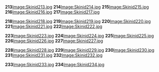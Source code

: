 **213**[Image:Skinid213.jpg](/Image:Skinid213.jpg.md "wikilink") **214**[Image:Skinid214.jpg](/Image:Skinid214.jpg.md "wikilink") **215**[Image:Skinid215.jpg](/Image:Skinid215.jpg.md "wikilink") **216**[Image:Skinid216.jpg](/Image:Skinid216.jpg.md "wikilink") **217**[Image:Skinid217.jpg](/Image:Skinid217.jpg.md "wikilink")

**218**[Image:Skinid218.jpg](/Image:Skinid218.jpg.md "wikilink") **219**[Image:Skinid219.jpg](/Image:Skinid219.jpg.md "wikilink") **220**[Image:Skinid220.jpg](/Image:Skinid220.jpg.md "wikilink") **221**[Image:Skinid221.jpg](/Image:Skinid221.jpg.md "wikilink") **222**[Image:Skinid222.jpg](/Image:Skinid222.jpg.md "wikilink")

**223**[Image:Skinid223.jpg](/Image:Skinid223.jpg.md "wikilink") **224**[Image:Skinid224.jpg](/Image:Skinid224.jpg.md "wikilink") **225**[Image:Skinid225.jpg](/Image:Skinid225.jpg.md "wikilink") **226**[Image:Skinid226.jpg](/Image:Skinid226.jpg.md "wikilink") **227**[Image:Skinid227.jpg](/Image:Skinid227.jpg.md "wikilink")

**228**[Image:Skinid228.jpg](/Image:Skinid228.jpg.md "wikilink") **229**[Image:Skinid229.jpg](/Image:Skinid229.jpg.md "wikilink") **230**[Image:Skinid230.jpg](/Image:Skinid230.jpg.md "wikilink") **231**[Image:Skinid231.jpg](/Image:Skinid231.jpg.md "wikilink") **232**[Image:Skinid232.jpg](/Image:Skinid232.jpg.md "wikilink")

**233**[Image:Skinid233.jpg](/Image:Skinid233.jpg.md "wikilink") **234**[Image:Skinid234.jpg](/Image:Skinid234.jpg.md "wikilink")
